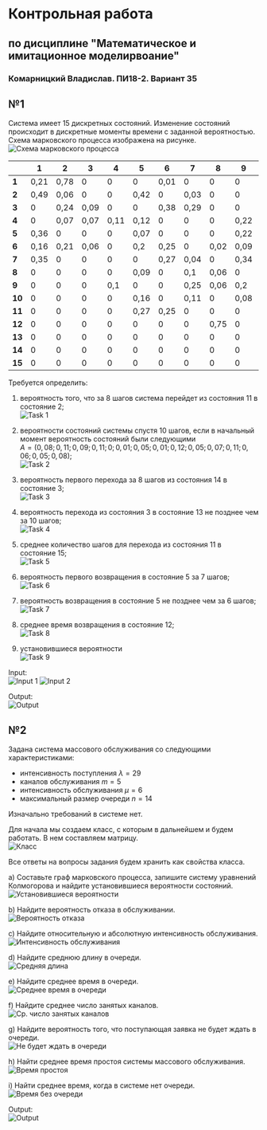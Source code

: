 # Контрольная работа 

## по дисциплине "Математическое и имитационное моделирвоание"

### Комарницкий Владислав. ПИ18-2. Вариант 35

## №1

Система имеет 15 дискретных состояний. Изменение состояний происходит в дискретные моменты времени с заданной вероятностью. Схема марковского процесса изображена на рисунке.
![Схема марковского процесса](https://sun9-62.userapi.com/c857032/v857032591/145afa/cGAgBjngWIg.jpg)

|    | 1    | 2    | 3    | 4    | 5    | 6    | 7    | 8    | 9    | 10   | 11   | 12   | 13   | 14   | 15   |
|----|------|------|------|------|------|------|------|------|------|------|------|------|------|------|------|
| **1**  | 0,21 | 0,78 | 0    | 0    | 0    | 0,01 | 0    | 0    | 0    | 0    | 0    | 0    | 0    | 0    | 0    |
| **2**  | 0,49 | 0,06 | 0    | 0    | 0,42 | 0    | 0,03 | 0    | 0    | 0    | 0    | 0    | 0    | 0    | 0    |
| **3**  | 0    | 0,24 | 0,09 | 0    | 0    | 0,38 | 0,29 | 0    | 0    | 0    | 0    | 0    | 0    | 0    | 0    |
| **4**  | 0    | 0,07 | 0,07 | 0,11 | 0,12 | 0    | 0    | 0    | 0,22 | 0,24 | 0,17 | 0    | 0    | 0    | 0    |
| **5**  | 0,36 | 0    | 0    | 0    | 0,07 | 0    | 0    | 0    | 0,22 | 0,35 | 0    | 0    | 0    | 0    | 0    |
| **6**  | 0,16 | 0,21 | 0,06 | 0    | 0,2  | 0,25 | 0    | 0,02 | 0,09 | 0,01 | 0    | 0    | 0    | 0    | 0    |
| **7**  | 0,35 | 0    | 0    | 0    | 0    | 0,27 | 0,04 | 0    | 0,34 | 0    | 0    | 0    | 0    | 0    | 0    |
| **8**  | 0    | 0    | 0    | 0    | 0,09 | 0    | 0,1  | 0,06 | 0    | 0    | 0    | 0,53 | 0    | 0    | 0,22 |
| **9**  | 0    | 0    | 0    | 0,1  | 0    | 0    | 0,25 | 0,06 | 0,2  | 0,01 | 0    | 0    | 0,36 | 0    | 0,02 |
| **10** | 0    | 0    | 0    | 0    | 0,16 | 0    | 0,11 | 0    | 0,08 | 0,07 | 0,4  | 0    | 0,17 | 0,01 | 0    |
| **11** | 0    | 0    | 0    | 0    | 0,27 | 0,25 | 0    | 0    | 0    | 0,01 | 0,05 | 0    | 0,42 | 0    | 0    |
| **12** | 0    | 0    | 0    | 0    | 0    | 0    | 0    | 0,75 | 0    | 0    | 0    | 0,25 | 0    | 0    | 0    |
| **13** | 0    | 0    | 0    | 0    | 0    | 0    | 0    | 0    | 0    | 0,17 | 0,42 | 0    | 0,05 | 0,36 | 0    |
| **14** | 0    | 0    | 0    | 0    | 0    | 0    | 0    | 0    | 0    | 0    | 0    | 0    | 0,5  | 0,05 | 0,45 |
| **15** | 0    | 0    | 0    | 0    | 0    | 0    | 0    | 0    | 0    | 0,25 | 0,09 | 0    | 0    | 0,59 | 0,07 |  

Требуется определить:

1) вероятность того, что за 8 шагов система перейдет из состояния 11 в состояние 2;  
![Task 1](https://sun9-32.userapi.com/c206520/v206520023/cb879/fAdTeA07AEg.jpg)

2) вероятности состояний системы спустя 10 шагов, если в начальный момент вероятность состояний были следующими  
$A=(0,08;0,11;0,09;0,11;0;0,01;0,05;0,01;0,12;0,05;0,07;0,11;0,06;0,05;0,08)$;  
![Task 2](https://sun9-63.userapi.com/c206520/v206520023/cb882/mwBdpJtOFrc.jpg)

3) вероятность первого перехода за 8 шагов из состояния 14 в состояние 3;  
![Task 3](https://sun9-65.userapi.com/c206520/v206520023/cb88b/0zacmaqCISw.jpg)

4) вероятность перехода из состояния 3 в состояние 13 не позднее чем за 10 шагов;  
![Task 4](https://sun9-41.userapi.com/c206520/v206520023/cb892/7qexQObXorg.jpg)

5) среднее количество шагов для перехода из состояния 11 в состояние 15;  
![Task 5](https://sun9-42.userapi.com/c206520/v206520023/cb8c6/A3GmhASm8do.jpg)

6) вероятность первого возвращения в состояние 5 за 7 шагов;  
![Task 6](https://sun9-40.userapi.com/c206520/v206520023/cb8a1/bEPvMrrB2OE.jpg)

7) вероятность возвращения в состояние 5 не позднее чем за 6 шагов;  
![Task 7](https://sun9-34.userapi.com/c206520/v206520023/cb8b1/RbmxzkAbcNA.jpg)

8) среднее время возвращения в состояние 12;  
![Task 8](https://sun9-27.userapi.com/c206520/v206520023/cb8b8/YYctI2DBSOI.jpg)

9) установившиеся вероятности  
![Task 9](https://sun9-67.userapi.com/c206520/v206520023/cb8bf/4jQ0-zxDcY0.jpg)  

Input:  
![Input 1](https://sun9-16.userapi.com/c206520/v206520023/cb8fc/xHQK06CsY0w.jpg)
![Input 2](https://sun9-72.userapi.com/c206520/v206520023/cb916/a8ZzPNHmHdE.jpg)  

Output:  
![Output](https://sun9-21.userapi.com/c206520/v206520259/cf0db/KRndyojxaB8.jpg)  

## №2  

Задана система массового обслуживания со следующими характеристиками:

* интенсивность поступления $\lambda = 29$
* каналов обслуживания $m = 5$
* интенсивность обслуживания $\mu = 6$
* максимальный размер очереди $n = 14$

Изначально требований в системе нет.

Для начала мы создаем класс, с которым в дальнейшем и будем работать. В нем составляем матрицу.  
![Класс](https://sun9-58.userapi.com/c206520/v206520259/cf130/W0IchlLeLXQ.jpg)

Все ответы на вопросы задания будем хранить как свойства класса.

a) Составьте граф марковского процесса, запишите систему уравнений Колмогорова и найдите установившиеся вероятности состояний.  
![Установившиеся вероятности](https://sun9-52.userapi.com/c206520/v206520259/cf140/D3rT4XXxof8.jpg)

b) Найдите вероятность отказа в обслуживании.  
![Вероятность отказа](https://sun9-11.userapi.com/c206520/v206520259/cf158/n5Aix_Cp1pY.jpg)

c) Найдите относительную и абсолютную интенсивность обслуживания.  
![Интенсивность обслуживания](https://sun9-63.userapi.com/c206520/v206520259/cf15f/nValAWqH-h0.jpg)

d) Найдите среднюю длину в очереди.  
![Средняя длина](https://sun9-65.userapi.com/c206520/v206520259/cf167/0sEqwVg2kqc.jpg)

e) Найдите среднее время в очереди.  
![Среднее время в очереди](https://sun9-38.userapi.com/c206520/v206520259/cf16f/0XjdLs-Oxws.jpg)

f) Найдите среднее число занятых каналов.  
![Ср. число занятых каналов](https://sun9-32.userapi.com/c858128/v858128640/1bae7d/vqXxyMGmNYE.jpg)

g) Найдите вероятность того, что поступающая заявка не будет ждать в очереди.  
![Не будет ждать в очереди](https://sun9-13.userapi.com/c858128/v858128640/1bae75/8KoGCWLHHHw.jpg)

h) Найти среднее время простоя системы массового обслуживания.  
![Время простоя](https://sun9-37.userapi.com/c858128/v858128640/1bae6e/yr-OUjdrr1g.jpg)

i) Найти среднее время, когда в системе нет очереди.  
![Время без очереди](https://sun9-4.userapi.com/c858128/v858128640/1bae67/kYATbjywB-w.jpg)  

Output:  
![Output](https://sun9-52.userapi.com/c858128/v858128640/1bae5e/DKzgCokgBIk.jpg)

